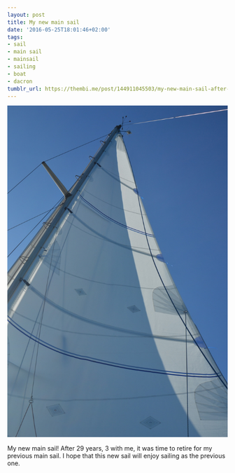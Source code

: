 ```yaml
---
layout: post
title: My new main sail
date: '2016-05-25T18:01:46+02:00'
tags:
- sail
- main sail
- mainsail
- sailing
- boat
- dacron
tumblr_url: https://thembi.me/post/144911045503/my-new-main-sail-after-29-years-3-with-me-it
---
```

 ![](/files/tumblr_o7l235ABdm1tq106bo1_1280.jpg)  

My new main sail! After 29 years, 3 with me, it was time to retire for my previous main sail. I hope that this new sail will enjoy sailing as the previous one.

